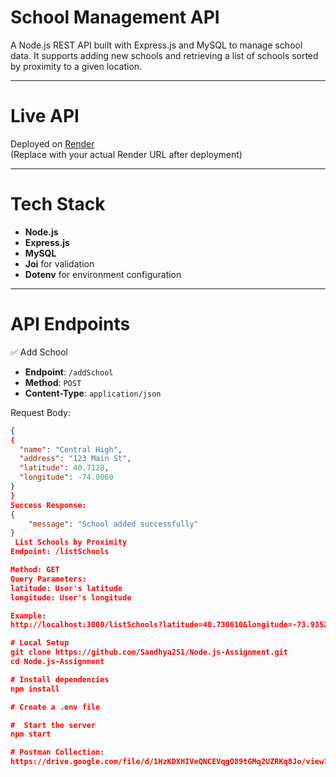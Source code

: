 #  School Management API

A Node.js REST API built with Express.js and MySQL to manage school data. It supports adding new schools and retrieving a list of schools sorted by proximity to a given location.

---------------------

# Live API

Deployed on [Render](https://nodejs-school-api.onrender.com)  
(Replace with your actual Render URL after deployment)

---------------------
# Tech Stack

- **Node.js**
- **Express.js**
- **MySQL**
- **Joi** for validation
- **Dotenv** for environment configuration

---------------------

# API Endpoints

✅ Add School

- **Endpoint**: `/addSchool`
- **Method**: `POST`
- **Content-Type**: `application/json`

 Request Body:

```json
{
{
  "name": "Central High",
  "address": "123 Main St",
  "latitude": 40.7128,
  "longitude": -74.0060
}
}
Success Response:
{
    "message": "School added successfully"
}
 List Schools by Proximity
Endpoint: /listSchools

Method: GET
Query Parameters:
latitude: User's latitude
longitude: User's longitude

Example:
http://localhost:3000/listSchools?latitude=40.730610&longitude=-73.935242

# Local Setup
git clone https://github.com/Sandhya251/Node.js-Assignment.git
cd Node.js-Assignment

# Install dependencies
npm install

# Create a .env file

#  Start the server
npm start

# Postman Collection:
https://drive.google.com/file/d/1HzKDXHIVeQNCEVqgO89tGMq2UZRKq8Jo/view?usp=sharing

